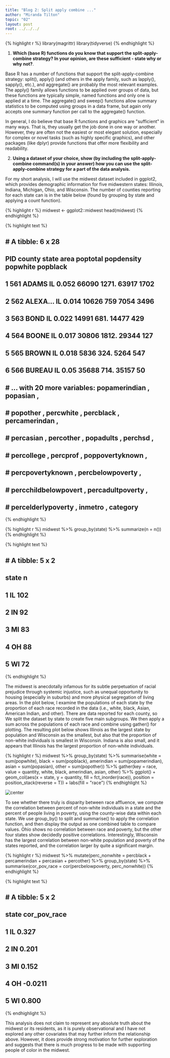 ```yaml
---
title: "Blog 2: Split apply combine ..."
author: "Miranda Tilton"
topic: "02"
layout: post
root: ../../../
---
```



{% highlight r %}
library(magrittr)
library(tidyverse)
{% endhighlight %}

1. **Which (base R) functions do you know that support the split-apply-combine strategy? In your opinion, are these sufficient - state why or why not?**. 

Base R has a number of functions that support the split-apply-combine strategy: split(), apply() (and others in the apply family, such as lapply(), sapply(), etc.), and aggregate() are probably the most relevant examples. The apply() family allows functions to be applied over groups of data, but these functions are typically simple, named functions and only one is applied at a time. The aggregate() and sweep() functions allow summary statistics to be computed using groups in a data frame, but again only accepts one summary function per call to the aggregate() function.

In general, I do believe that base R functions and graphics are "sufficient" in many ways. That is, they usually get the job done in one way or another. However, they are often not the easiest or most elegant solution, especially for complex or novel tasks (such as highly specific graphics), and other packages (like dplyr) provide functions that offer more flexibility and readability. 

2. **Using a dataset of your choice, show (by including the split-apply-combine command(s) in your answer) how you can use the split-apply-combine strategy for a part of the data analysis.**

For my short analysis, I will use the midwest dataset included in ggplot2, which provides demographic information for five midwestern states: Illinois, Indiana, Michigan, Ohio, and Wisconsin. The number of counties reporting for each state can is in the table below (found by grouping by state and applying a count function).


{% highlight r %}
midwest <- ggplot2::midwest
head(midwest)
{% endhighlight %}



{% highlight text %}
## # A tibble: 6 x 28
##     PID county state  area poptotal popdensity popwhite popblack
##   <int> <chr>  <chr> <dbl>    <int>      <dbl>    <int>    <int>
## 1   561 ADAMS  IL    0.052    66090      1271.    63917     1702
## 2   562 ALEXA… IL    0.014    10626       759      7054     3496
## 3   563 BOND   IL    0.022    14991       681.    14477      429
## 4   564 BOONE  IL    0.017    30806      1812.    29344      127
## 5   565 BROWN  IL    0.018     5836       324.     5264      547
## 6   566 BUREAU IL    0.05     35688       714.    35157       50
## # ... with 20 more variables: popamerindian <int>, popasian <int>,
## #   popother <int>, percwhite <dbl>, percblack <dbl>, percamerindan <dbl>,
## #   percasian <dbl>, percother <dbl>, popadults <int>, perchsd <dbl>,
## #   percollege <dbl>, percprof <dbl>, poppovertyknown <int>,
## #   percpovertyknown <dbl>, percbelowpoverty <dbl>,
## #   percchildbelowpovert <dbl>, percadultpoverty <dbl>,
## #   percelderlypoverty <dbl>, inmetro <int>, category <chr>
{% endhighlight %}



{% highlight r %}
midwest %>% group_by(state) %>%
  summarize(n = n())
{% endhighlight %}



{% highlight text %}
## # A tibble: 5 x 2
##   state     n
##   <chr> <int>
## 1 IL      102
## 2 IN       92
## 3 MI       83
## 4 OH       88
## 5 WI       72
{% endhighlight %}

The midwest is anecdotally infamous for its subtle perpetuation of racial prejudice through systemic injustice, such as unequal opportunity to housing (especially in suburbs) and more physical segregation of living areas. In the plot below, I examine the populations of each state by the proportion of each race recorded in the data (i.e., white, black, Asian, American Indian, and other). There are data reported for each county, so We split the dataset by state to create five main subgroups. We then apply a sum across the populations of each race and combine using gather() for plotting. The resulting plot below shows Illinois as the largest state by population and Wisconsin as the smallest, but also that the proportion of non-white individuals is smallest in Wisconsin. Indiana is also small, and it appears that Illinois has the largest proportion of non-white individuals.


{% highlight r %}
midwest %>%
  group_by(state) %>%
  summarise(white = sum(popwhite),
            black = sum(popblack),
            amerindian = sum(popamerindian),
            asian = sum(popasian),
            other = sum(popother)) %>%
  gather(key = race,
         value = quantity, 
         white, black, amerindian, asian, other) %>%
  ggplot() + 
  geom_col(aes(x = state, y = quantity, fill = fct_inorder(race)),
                      position = position_stack(reverse = T)) +
  labs(fill = "race")
{% endhighlight %}

![center](.figure/02/TiltonMiranda/unnamed-chunk-3-1.png)

To see whether there truly is disparity between race affluence, we compute the correlation between percent of non-white individuals in a state and the percent of people living in poverty, using the county-wise data within each state. We use group_by() to split and summarise() to apply the correlation function, and then display the output as one combined table to compare values. Ohio shows no correlation between race and poverty, but the other four states show decidedly positive correlations. Interestingly, Wisconsin has the largest correlation between non-white population and poverty of the states reported, and the correlation larger by quite a significant margin.


{% highlight r %}
midwest %>%
  mutate(perc_nonwhite = percblack + percamerindan + percasian + percother) %>%
  group_by(state) %>% 
  summarise(cor_pov_race = cor(percbelowpoverty, perc_nonwhite))
{% endhighlight %}



{% highlight text %}
## # A tibble: 5 x 2
##   state cor_pov_race
##   <chr>        <dbl>
## 1 IL          0.327 
## 2 IN          0.201 
## 3 MI          0.152 
## 4 OH         -0.0211
## 5 WI          0.800
{% endhighlight %}

This analysis does not claim to represent any absolute truth about the midwest or its residents, as it is purely observational and I have not explored any other covariates that may further inform the relationship above. However, it does provide strong motivation for further exploration and suggests that there is much progress to be made with supporting people of color in the midwest.
